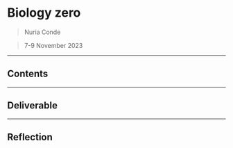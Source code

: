 # **Biology zero**

> Nuria Conde

> 7-9 November 2023

______________________________
## **Contents**


______________________________
## **Deliverable**


______________________________
## **Reflection**